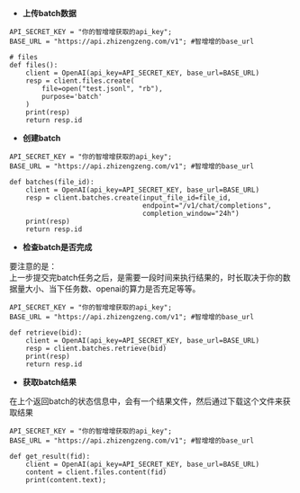 

- **上传batch数据**
```
API_SECRET_KEY = "你的智增增获取的api_key";
BASE_URL = "https://api.zhizengzeng.com/v1"; #智增增的base_url

# files
def files():
    client = OpenAI(api_key=API_SECRET_KEY, base_url=BASE_URL)
    resp = client.files.create(
        file=open("test.jsonl", "rb"),
        purpose='batch'
    )
    print(resp)
    return resp.id
```
- **创建batch**
```
API_SECRET_KEY = "你的智增增获取的api_key";
BASE_URL = "https://api.zhizengzeng.com/v1"; #智增增的base_url

def batches(file_id):
    client = OpenAI(api_key=API_SECRET_KEY, base_url=BASE_URL)
    resp = client.batches.create(input_file_id=file_id,
                                 endpoint="/v1/chat/completions",
                                 completion_window="24h")
    print(resp)
    return resp.id
```
- **检查batch是否完成**     

要注意的是：<br>
上一步提交完batch任务之后，是需要一段时间来执行结果的，时长取决于你的数据量大小、当下任务数、openai的算力是否充足等等。<br>

```
API_SECRET_KEY = "你的智增增获取的api_key";
BASE_URL = "https://api.zhizengzeng.com/v1"; #智增增的base_url

def retrieve(bid):
    client = OpenAI(api_key=API_SECRET_KEY, base_url=BASE_URL)
    resp = client.batches.retrieve(bid)
    print(resp)
    return resp.id
```
- **获取batch结果**

在上个返回batch的状态信息中，会有一个结果文件，然后通过下载这个文件来获取结果

```
API_SECRET_KEY = "你的智增增获取的api_key";
BASE_URL = "https://api.zhizengzeng.com/v1"; #智增增的base_url

def get_result(fid):
    client = OpenAI(api_key=API_SECRET_KEY, base_url=BASE_URL)
    content = client.files.content(fid)
    print(content.text);
```
